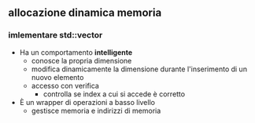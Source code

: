 ## allocazione dinamica memoria
### imlementare std::vector
- Ha un comportamento **intelligente**
	- conosce la propria dimensione
	- modifica dinamicamente la dimensione durante l'inserimento di un nuovo elemento
	- accesso con verifica
		- controlla se index a cui si accede è corretto
- È un wrapper di operazioni a basso livello
	- gestisce memoria e indirizzi di memoria
